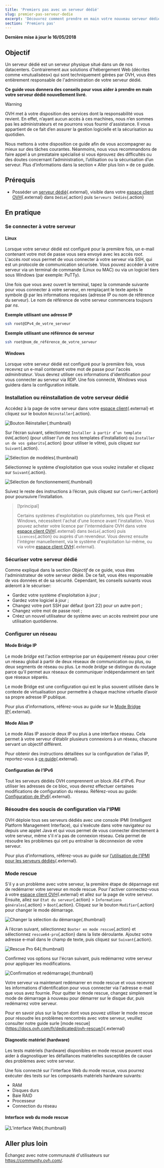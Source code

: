 ```yaml
---
title: 'Premiers pas avec un serveur dédié'
slug: premier-pas-serveur-dedie
excerpt: 'Découvrez comment prendre en main votre nouveau serveur dédié'
section: 'Premiers pas'
---
```


**Dernière mise à jour le 16/05/2018**

## Objectif

Un serveur dédié est un serveur physique situé dans un de nos datacenters. Contrairement aux solutions d'hébergement Web (décrites comme «mutualisées») qui sont techniquement gérées par OVH, vous êtes entièrement responsable de l'administration de votre serveur dédié.

**Ce guide vous donnera des conseils pour vous aider à prendre en main votre serveur dédié nouvellement livré.**

> [!warning]
>
> OVH met à votre disposition des services dont la responsabilité vous revient. En effet, n’ayant aucun accès à ces machines, nous n’en sommes pas les administrateurs et ne pourrons vous fournir d'assistance. Il vous appartient de ce fait d’en assurer la gestion logicielle et la sécurisation au quotidien.
> 
> Nous mettons à votre disposition ce guide afin de vous accompagner au mieux sur des tâches courantes. Néanmoins, nous vous recommandons de faire appel à un prestataire spécialisé si vous éprouvez des difficultés ou des doutes concernant l’administration, l’utilisation ou la sécurisation d’un serveur. Plus d’informations dans la section « Aller plus loin » de ce guide.
>


## Prérequis

* Posséder un [serveur dédié](https://www.ovh.com/fr/serveurs_dedies/){.external}, visible dans votre [espace client OVH](https://www.ovh.com/auth/?action=gotomanager){.external} dans `Dédié`{.action} puis `Serveurs Dédiés`{.action}


## En pratique

### Se connecter à votre serveur

#### Linux

Lorsque votre serveur dédié est configuré pour la première fois, un e-mail contenant votre mot de passe vous sera envoyé avec les accès *root*. L'accès *root* vous permet de vous connecter à votre serveur via SSH, qui est un protocole de communication sécurisée. Vous pouvez accéder à votre serveur via un terminal de commande (Linux ou MAC) ou via un logiciel tiers sous Windows (par exemple: PuTTy).

Une fois que vous avez ouvert le terminal, tapez la commande suivante pour vous connecter à votre serveur, en remplaçant le texte après le symbole @ par les informations requises (adresse IP ou nom de référence du serveur). Le nom de référence de votre serveur commencera toujours par *ns*.

**Exemple utilisant une adresse IP**

```sh
ssh root@IPv4_de_votre_serveur
```

**Exemple utilisant une référence de serveur**

```sh
ssh root@nom_de_référence_de_votre_serveur
```

#### Windows

Lorsque votre serveur dédié est configuré pour la première fois, vous recevrez un e-mail contenant votre mot de passe pour l'accès *adminitrateur*. Vous devrez utiliser ces informations d'identification pour vous connecter au serveur via RDP. Une fois connecté, Windows vous guidera dans la configuration initiale.

### Installation ou réinstallation de votre serveur dédié

Accédez à la page de votre serveur dans votre [espace client](https://www.ovh.com/auth/?action=gotomanager){.external} et cliquez sur le bouton `Réinstaller`{.action}.

![Bouton Réinstaller](images/reinstalling-your-server-01-edited.png){.thumbnail}

Sur l’écran suivant, sélectionnez `Installer à partir d’un template OVH`{.action} (pour utiliser l’un de nos templates d’installation) ou `Installer un de vos gabarits`{.action} (pour utiliser le vôtre), puis cliquez sur `Suivant`{.action}.

![Sélection de modèles](images/reinstalling-your-server-02.PNG){.thumbnail}

Sélectionnez le système d’exploitation que vous voulez installer et cliquez sur `Suivant`{.action}.

![Sélection de fonctionnement](images/reinstalling-your-server-03.PNG){.thumbnail}

Suivez le reste des instructions à l’écran, puis cliquez sur `Confirmer`{.action} pour poursuivre l’installation.


> [!principal]
>
> Certains systèmes d'exploitation ou plateformes, tels que Plesk et Windows, nécessitent l'achat d'une licence avant l'installation. Vous pouvez acheter votre licence par l'intermédiaire OVH dans votre [espace client OVH](https://www.ovh.com/auth/?action=gotomanager){.external} dans `Dédié`{.action} puis `Licences`{.action} ou auprès d'un revendeur. Vous devrez ensuite l'intégrer manuellement, via le système d'exploitation lui-même, ou via votre [espace client OVH](https://www.ovh.com/auth/?action=gotomanager){.external}. 
> 


### Sécuriser votre serveur dédié

Comme expliqué dans la section *Objectif* de ce guide, vous êtes l'administrateur de votre serveur dédié. De ce fait, vous êtes responsable de vos données et de sa sécurité. Cependant, les conseils suivants vous aideront à le sécuriser:

* Gardez votre système d'exploitation à jour ;
* Gardez votre logiciel à jour ;
* Changez votre port SSH par défaut (port 22) pour un autre port ;
* Changez votre mot de passe root ;
* Créez un nouvel utilisateur de système avec un accès restreint pour une utilisation quotidienne.


### Configurer un réseau

#### Mode Bridge IP

Le mode *bridge* est l'action entreprise par un équipement réseau pour créer un réseau global à partir de deux réseaux de communication ou plus, ou deux segments de réseau ou plus. Le mode *bridge* se distingue du routage parce qu’il permet aux réseaux de communiquer indépendamment en tant que réseaux séparés.

Le mode Bridge est une configuration qui est le plus souvent utilisée dans le contexte de virtualisation pour permettre à chaque machine virtuelle d’avoir sa propre adresse IP publique.

Pour plus d’informations, référez-vous au guide sur le [Mode Bridge IP](https://docs.ovh.com/fr/dedicated/network-bridging/){.external}.

#### Mode Alias IP

Le mode Alias IP associe deux IP ou plus à une interface réseau. Cela permet à votre serveur d’établir plusieurs connexions à un réseau, chacune servant un objectif différent.

Pour obtenir des instructions détaillées sur la configuration de l'alias IP, reportez-vous à [ce guide](https://docs.ovh.com/fr/dedicated/network-ipaliasing/){.external}.

#### Configuration de l’IPv6

Tout les serveurs dédiés OVH comprennent un block /64 d'IPv6. Pour utiliser les adresses de ce bloc, vous devrez effectuer certaines modifications de configuration du réseau. Référez-vous au guide: [Configuration de IPv6](https://docs.ovh.com/fr/dedicated/network-ipv6/){.external}.


### Résoudre des soucis de configuration via l'IPMI

OVH déploie tous ses serveurs dédiés avec une console IPMI (Intelligent Platform Management Interface), qui s'exécute dans votre navigateur ou depuis une applet Java et qui vous permet de vous connecter directement à votre serveur, même s'il n'a pas de connexion réseau. Cela permet de résoudre les problèmes qui ont pu entraîner la déconnexion de votre serveur.

Pour plus d’informations, référez-vous au guide sur [l’utilisation de l’IPMI pour les serveurs dédiés](https://docs.ovh.com/fr/dedicated/utilisation-ipmi-serveurs-dedies/){.external}.


### Mode rescue

S'il y a un problème avec votre serveur, la première étape de dépannage est de redémarrer votre serveur en mode rescue. Pour l'activer connectez-vous à votre [espace client OVH](https://www.ovh.com/auth/?action=gotomanager){.external} et allez sur la page de votre serveur. Ensuite, allez sur `Etat du serveur`{.action} > `Informations générales`{.action} > `Boot`{.action}. Cliquez sur le bouton `Modifier`{.action} pour changer le mode démarrage.

![Changer la sélection du démarrage](images/rescue-mode-01-edited.png){.thumbnail}

À l’écran suivant, sélectionnez `Booter en mode rescue`{.action} et sélectionnez `rescue64-pro`{.action} dans la liste déroulante. Ajoutez votre adresse e-mail dans le champ de texte, puis cliquez sur `Suivant`{.action}.

![Rescue Pro 64](images/rescue-mode-03-edited.png){.thumbnail}


Confirmez vos options sur l'écran suivant, puis redémarrez votre serveur pour appliquer les modifications.

![Confirmation et redémarrage](images/rescue-mode-02-edited.png){.thumbnail}


Votre serveur va maintenant redémarrer en mode rescue et vous recevrez les informations d'identification pour vous connecter via l'adresse e-mail que vous avez fournie. Pour quitter le mode rescue, changez simplement le mode de démarrage à nouveau pour démarrer sur le disque dur, puis redémarrez votre serveur.

Pour en savoir plus sur la façon dont vous pouvez utiliser le mode rescue pour résoudre les problèmes rencontrés avec votre serveur, veuillez consulter notre guide surle [mode rescue] (https://docs.ovh.com/fr/dedicated/ovh-rescue/){.external}


#### Diagnostic matériel (hardware)

Les tests matériels (hardware) disponibles en mode rescue peuvent vous aider à diagnostiquer les défaillances matérielles susceptibles de causer des problèmes avec votre serveur.

Une fois connecté sur l'interface Web du mode rescue, vous pourrez exécuter des tests sur les composants matériels hardware suivants:

* RAM
* Disques durs
* Baie RAID
* Processeur
* Connection du réseau

#### Interface web du mode rescue

![L’interface Web](images/rescue-mode-04-edited.png){.thumbnail}

## Aller plus loin

Échangez avec notre communauté d'utilisateurs sur <https://community.ovh.com/>.